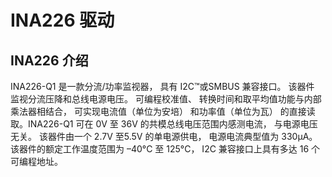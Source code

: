 # INA226 驱动

## INA226 介绍
INA226-Q1 是一款分流/功率监视器， 具有 I2C™或SMBUS 兼容接口。 该器件 监视分流压降和总线电源电压。 可编程校准值、 转换时间和取平均值功能与内部乘法器相结合， 可实现电流值（单位为安培） 和功率值（单位为瓦） 的直接读取。INA226-Q1 可在 0V 至 36V 的共模总线电压范围内感测电流， 与电源电压无关。 该器件由一个 2.7V 至5.5V 的单电源供电， 电源电流典型值为 330μA。 该器件的额定工作温度范围为 –40°C 至 125°C， I2C 兼容接口上具有多达 16 个可编程地址。
